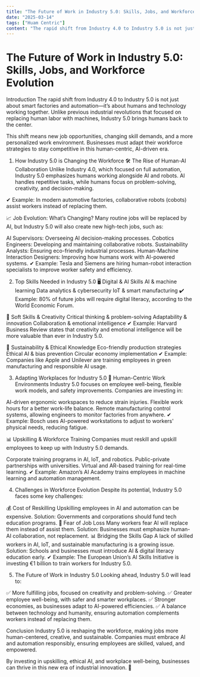 ```yaml
---
title: "The Future of Work in Industry 5.0: Skills, Jobs, and Workforce Evolution"
date: "2025-03-14"
tags: ["Huam Centric"]
content: "The rapid shift from Industry 4.0 to Industry 5.0 is not just about smart factories and automation—it’s about humans and technology working together. Unlike previous industrial revolutions..."
---
```


# The Future of Work in Industry 5.0: Skills, Jobs, and Workforce Evolution

Introduction
The rapid shift from Industry 4.0 to Industry 5.0 is not just about smart factories and automation—it’s about humans and technology working together. Unlike previous industrial revolutions that focused on replacing human labor with machines, Industry 5.0 brings humans back to the center.

This shift means new job opportunities, changing skill demands, and a more personalized work environment. Businesses must adapt their workforce strategies to stay competitive in this human-centric, AI-driven era.

1. How Industry 5.0 is Changing the Workforce
🛠 The Rise of Human-AI Collaboration
Unlike Industry 4.0, which focused on full automation, Industry 5.0 emphasizes humans working alongside AI and robots. AI handles repetitive tasks, while humans focus on problem-solving, creativity, and decision-making.

✔ Example: In modern automotive factories, collaborative robots (cobots) assist workers instead of replacing them.

📈 Job Evolution: What’s Changing?
Many routine jobs will be replaced by AI, but Industry 5.0 will also create new high-tech jobs, such as:

AI Supervisors: Overseeing AI decision-making processes.
Cobotics Engineers: Developing and maintaining collaborative robots.
Sustainability Analysts: Ensuring eco-friendly industrial processes.
Human-Machine Interaction Designers: Improving how humans work with AI-powered systems.
✔ Example: Tesla and Siemens are hiring human-robot interaction specialists to improve worker safety and efficiency.

2. Top Skills Needed in Industry 5.0
🖥 Digital & AI Skills
AI & machine learning
Data analytics & cybersecurity
IoT & smart manufacturing
✔ Example: 80% of future jobs will require digital literacy, according to the World Economic Forum.

🧠 Soft Skills & Creativity
Critical thinking & problem-solving
Adaptability & innovation
Collaboration & emotional intelligence
✔ Example: Harvard Business Review states that creativity and emotional intelligence will be more valuable than ever in Industry 5.0.

🌱 Sustainability & Ethical Knowledge
Eco-friendly production strategies
Ethical AI & bias prevention
Circular economy implementation
✔ Example: Companies like Apple and Unilever are training employees in green manufacturing and responsible AI usage.

3. Adapting Workplaces for Industry 5.0
🏢 Human-Centric Work Environments
Industry 5.0 focuses on employee well-being, flexible work models, and safety improvements. Companies are investing in:

AI-driven ergonomic workspaces to reduce strain injuries.
Flexible work hours for a better work-life balance.
Remote manufacturing control systems, allowing engineers to monitor factories from anywhere.
✔ Example: Bosch uses AI-powered workstations to adjust to workers' physical needs, reducing fatigue.

📊 Upskilling & Workforce Training
Companies must reskill and upskill employees to keep up with Industry 5.0 demands.

Corporate training programs in AI, IoT, and robotics.
Public-private partnerships with universities.
Virtual and AR-based training for real-time learning.
✔ Example: Amazon’s AI Academy trains employees in machine learning and automation management.

4. Challenges in Workforce Evolution
Despite its potential, Industry 5.0 faces some key challenges:

💰 Cost of Reskilling
Upskilling employees in AI and automation can be expensive.
Solution: Governments and corporations should fund tech education programs.
🤖 Fear of Job Loss
Many workers fear AI will replace them instead of assist them.
Solution: Businesses must emphasize human-AI collaboration, not replacement.
📊 Bridging the Skills Gap
A lack of skilled workers in AI, IoT, and sustainable manufacturing is a growing issue.
Solution: Schools and businesses must introduce AI & digital literacy education early.
✔ Example: The European Union’s AI Skills Initiative is investing €1 billion to train workers for Industry 5.0.

5. The Future of Work in Industry 5.0
Looking ahead, Industry 5.0 will lead to:

✅ More fulfilling jobs, focused on creativity and problem-solving.
✅ Greater employee well-being, with safer and smarter workplaces.
✅ Stronger economies, as businesses adapt to AI-powered efficiencies.
✅ A balance between technology and humanity, ensuring automation complements workers instead of replacing them.

Conclusion
Industry 5.0 is reshaping the workforce, making jobs more human-centered, creative, and sustainable. Companies must embrace AI and automation responsibly, ensuring employees are skilled, valued, and empowered.

By investing in upskilling, ethical AI, and workplace well-being, businesses can thrive in this new era of industrial innovation. 🚀
